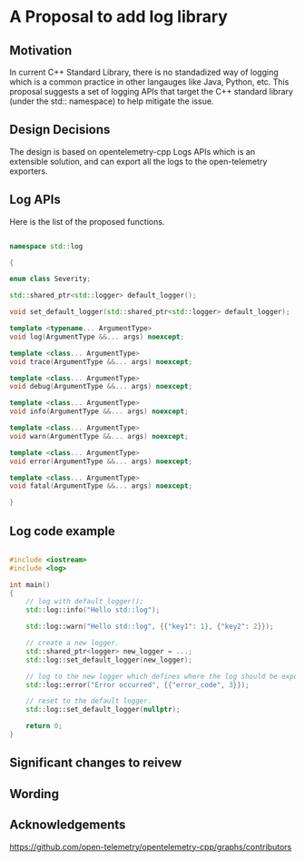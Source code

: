 # A Proposal to add log library

## Motivation

In current C++ Standard Library, there is no standadized way of logging which is a common practice in other langauges like Java, Python, etc. This proposal suggests a set of logging APIs that target the C++ standard library (under the std:: namespace) to help mitigate the issue.

## Design Decisions

The design is based on opentelemetry-cpp Logs APIs which is an extensible solution, and can export all the logs to the open-telemetry exporters.

## Log APIs

Here is the list of the proposed functions.

```cpp

namespace std::log

{

enum class Severity;

std::shared_ptr<std::logger> default_logger();

void set_default_logger(std::shared_ptr<std::logger> default_logger);

template <typename... ArgumentType>
void log(ArgumentType &&... args) noexcept;

template <class... ArgumentType>
void trace(ArgumentType &&... args) noexcept;

template <class... ArgumentType>
void debug(ArgumentType &&... args) noexcept;

template <class... ArgumentType>
void info(ArgumentType &&... args) noexcept;

template <class... ArgumentType>
void warn(ArgumentType &&... args) noexcept;

template <class... ArgumentType>
void error(ArgumentType &&... args) noexcept;

template <class... ArgumentType>
void fatal(ArgumentType &&... args) noexcept;

}

```

## Log code example

```cpp

#include <iostream>
#include <log>

int main()
{
    // log with default_logger();
    std::log::info("Hello std::log");

    std::log::warn("Hello std::log", {{"key1": 1}, {"key2": 2}});

    // create a new logger.
    std::shared_ptr<logger> new_logger = ...;
    std::log::set_default_logger(new_logger);

    // log to the new logger which defines where the log should be exported.
    std::log::error("Error occurred", {{"error_code", 3}});

    // reset to the default logger.
    std::log::set_default_logger(nullptr);

    return 0;
}

```

## Significant changes to reivew

## Wording

## Acknowledgements
https://github.com/open-telemetry/opentelemetry-cpp/graphs/contributors